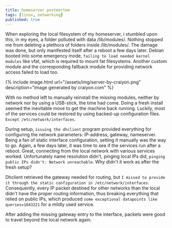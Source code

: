 ```yaml
---
title: homeserver postmortem
tags: [linux, networking]
published: true
---
```

When exploring the local filesystem of my homeserver, i stumbled upon this, in my eyes, a folder polluted with data /lib/modules/. Nothing stopped me from deleting a plethora of folders inside /lib/modules/. The damage was done, but only manifested itself after a reboot a few days later. Debian booted into some emergency mode, `failing to load needed kernel modules` like vfat, which is required to mount fat filesystems. Another custom module and the corresponding fallback module for providing network access failed to load too.

{% include image.html url="/assets/img/server-by-craiyon.png" description="image generated by craiyon.com" %}

With no method left to manually reinstall the missing modules, neither by network nor by using a USB-stick, the time had come. Doing a fresh install seemed the inevitable move to get the machine back running. Luckily, most of the services could be restored by using backed-up configuration files. `Except /etc/network/interfaces`.

During setup, `issuing the dhclient` program provided everything for configuring the network parameters: IP-address, gateway, nameserver. Being a fan of static interface configuration, setting it manually was the way to go. Again, a few days later, it was time to see if the services run after a reboot. Great, connecting from the local network with various services worked. Unfortunately name resolution didn't, pinging local IPs did, `pinging public IPs didn't: Network unreachable`. Why didn't it work as after the fresh setup?

Dhclient retrieved the gateway needed for routing, but `I missed to provide it through the static configuration in /etc/network/interfaces`. Consequently, every IP packet destined for other networks than the local didn't have the proper routing information, thus breaking everything that relied on public IPs, which produced `some exceptional datapoints like queries=1643221` for a mildly used service.

After adding the missing gateway entry to the interface, packets were good to travel beyond the local network again.
